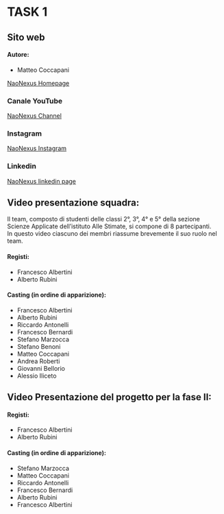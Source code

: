 # TASK 1

## Sito web
#### Autore:
- Matteo Coccapani
 
 [NaoNexus Homepage](https://naonexus.altervista.org)
### Canale YouTube
   [NaoNexus Channel](https://www.youtube.com/channel/UCGr9x7Fr44V628GJXwMe4Pg)
### Instagram
   [NaoNexus Instagram](https://www.instagram.com/naonexus/)
### Linkedin
   [NaoNexus linkedin page](https://www.linkedin.com/in/nao-nexus-95b929208/)

## Video presentazione squadra:

Il team, composto di studenti delle classi 2°, 3°, 4° e 5° della sezione Scienze Applicate dell’istituto Alle Stimate, si compone di 8 partecipanti.
</br>In questo video ciascuno dei membri riassume brevemente il suo ruolo nel team.</br>

#### Registi:
- Francesco Albertini
- Alberto Rubini
#### Casting (in ordine di apparizione):
- Francesco Albertini
- Alberto Rubini
- Riccardo Antonelli
- Francesco Bernardi
- Stefano Marzocca
- Stefano Benoni
- Matteo Coccapani
- Andrea Roberti
- Giovanni Bellorio
- Alessio Iliceto

## Video Presentazione del progetto per la fase II: 


#### Registi:
- Francesco Albertini
- Alberto Rubini
#### Casting (in ordine di apparizione):
- Stefano Marzocca
- Matteo Coccapani
- Riccardo Antonelli
- Francesco Bernardi
- Alberto Rubini
- Francesco Albertini
